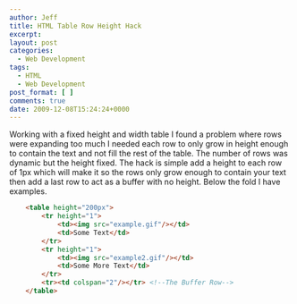```yaml
---
author: Jeff
title: HTML Table Row Height Hack
excerpt:
layout: post
categories:
  - Web Development
tags:
  - HTML
  - Web Development
post_format: [ ]
comments: true
date: 2009-12-08T15:24:24+0000
---
```

Working with a fixed height and width table I found a problem where rows were expanding too much I needed each row to only grow in height enough to contain the text and not fill the rest of the table. The number of rows was dynamic but the height fixed. The hack is simple add a height to each row of 1px which will make it so the rows only grow enough to contain your text then add a last row to act as a buffer with no height. Below the fold I have examples.

``` html
    <table height="200px">
        <tr height="1">
            <td><img src="example.gif"/></td>
            <td>Some Text</td>
        </tr>
        <tr height="1">
            <td><img src="example2.gif"/></td>
            <td>Some More Text</td>
        </tr>
        <tr><td colspan="2"/></tr> <!--The Buffer Row-->
    </table>

```

